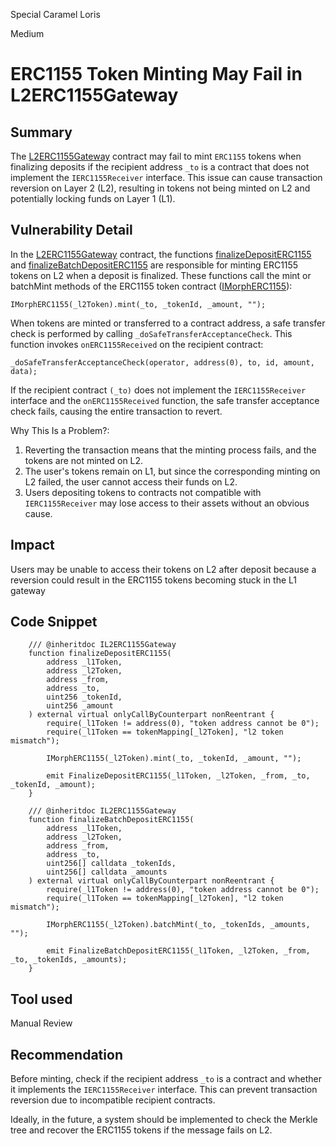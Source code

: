 Special Caramel Loris

Medium

# ERC1155 Token Minting May Fail in L2ERC1155Gateway

## Summary
The [L2ERC1155Gateway](https://github.com/sherlock-audit/2024-08-morphl2/blob/main/morph/contracts/contracts/l2/gateways/L2ERC1155Gateway.sol) contract may fail to mint `ERC1155` tokens when finalizing deposits if the recipient address `_to` is a contract that does not implement the `IERC1155Receiver` interface. This issue can cause transaction reversion on Layer 2 (L2), resulting in tokens not being minted on L2 and potentially locking funds on Layer 1 (L1).
## Vulnerability Detail
In the [L2ERC1155Gateway](https://github.com/sherlock-audit/2024-08-morphl2/blob/main/morph/contracts/contracts/l2/gateways/L2ERC1155Gateway.sol) contract, the functions [finalizeDepositERC1155](https://github.com/sherlock-audit/2024-08-morphl2/blob/main/morph/contracts/contracts/l2/gateways/L2ERC1155Gateway.sol#L101-L132) and [finalizeBatchDepositERC1155](https://github.com/sherlock-audit/2024-08-morphl2/blob/main/morph/contracts/contracts/l2/gateways/L2ERC1155Gateway.sol#L101-L132) are responsible for minting ERC1155 tokens on L2 when a deposit is finalized. These functions call the mint or batchMint methods of the ERC1155 token contract ([IMorphERC1155](https://github.com/sherlock-audit/2024-08-morphl2/blob/main/morph/contracts/contracts/libraries/token/IMorphERC1155Extension.sol)):
```solidity
IMorphERC1155(_l2Token).mint(_to, _tokenId, _amount, "");
```
When tokens are minted or transferred to a contract address, a safe transfer check is performed by calling `_doSafeTransferAcceptanceCheck`. This function invokes `onERC1155Received` on the recipient contract:
```solidity
_doSafeTransferAcceptanceCheck(operator, address(0), to, id, amount, data);
```
If the recipient contract `(_to)` does not implement the `IERC1155Receiver` interface and the `onERC1155Received` function, the safe transfer acceptance check fails, causing the entire transaction to revert.

Why This Is a Problem?:
1.  Reverting the transaction means that the minting process fails, and the tokens are not minted on L2.
2. The user's tokens remain on L1, but since the corresponding minting on L2 failed, the user cannot access their funds on L2.
3. Users depositing tokens to contracts not compatible with `IERC1155Receiver` may lose access to their assets without an obvious cause.

## Impact
Users may be unable to access their tokens on L2 after deposit because a reversion could result in the ERC1155 tokens becoming stuck in the L1 gateway

## Code Snippet
```solidity
    /// @inheritdoc IL2ERC1155Gateway
    function finalizeDepositERC1155(
        address _l1Token,
        address _l2Token,
        address _from,
        address _to,
        uint256 _tokenId,
        uint256 _amount
    ) external virtual onlyCallByCounterpart nonReentrant {
        require(_l1Token != address(0), "token address cannot be 0");
        require(_l1Token == tokenMapping[_l2Token], "l2 token mismatch");

        IMorphERC1155(_l2Token).mint(_to, _tokenId, _amount, "");

        emit FinalizeDepositERC1155(_l1Token, _l2Token, _from, _to, _tokenId, _amount);
    }

    /// @inheritdoc IL2ERC1155Gateway
    function finalizeBatchDepositERC1155(
        address _l1Token,
        address _l2Token,
        address _from,
        address _to,
        uint256[] calldata _tokenIds,
        uint256[] calldata _amounts
    ) external virtual onlyCallByCounterpart nonReentrant {
        require(_l1Token != address(0), "token address cannot be 0");
        require(_l1Token == tokenMapping[_l2Token], "l2 token mismatch");

        IMorphERC1155(_l2Token).batchMint(_to, _tokenIds, _amounts, "");

        emit FinalizeBatchDepositERC1155(_l1Token, _l2Token, _from, _to, _tokenIds, _amounts);
    }
``` 
## Tool used

Manual Review

## Recommendation
Before minting, check if the recipient address `_to` is a contract and whether it implements the `IERC1155Receiver` interface. This can prevent transaction reversion due to incompatible recipient contracts.

 Ideally, in the future, a system should be implemented to check the Merkle tree and recover the ERC1155 tokens if the message fails on L2.

